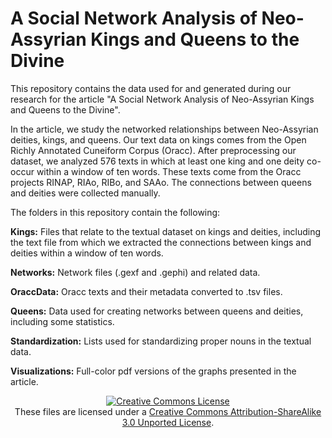 # A Social Network Analysis of Neo-Assyrian Kings and Queens to the Divine

This repository contains the data used for and generated during our research for the article "A Social Network Analysis of Neo-Assyrian Kings and Queens to the Divine".

In the article, we study the networked relationships between Neo-Assyrian deities, kings, and queens. Our text data on kings comes from the Open Richly Annotated Cuneiform Corpus (Oracc). After preprocessing our dataset, we analyzed 576 texts in which at least one king and one deity co-occur within a window of ten words. These texts come from the Oracc projects RINAP, RIAo, RIBo, and SAAo. The connections between queens and deities were collected manually.

The folders in this repository contain the following:

<b>Kings:</b> Files that relate to the textual dataset on kings and deities, including the text file from which we extracted the connections between kings and deities within a window of ten words.

<b>Networks:</b> Network files (.gexf and .gephi) and related data.

<b>OraccData:</b> Oracc texts and their metadata converted to .tsv files.

<b>Queens:</b> Data used for creating networks between queens and deities, including some statistics.

<b>Standardization:</b> Lists used for standardizing proper nouns in the textual data.

<b>Visualizations:</b> Full-color pdf versions of the graphs presented in the article.


<p align="center">
<a rel="license" href="http://creativecommons.org/licenses/by-sa/3.0/"><img alt="Creative Commons License" style="border-width:0" src="https://i.creativecommons.org/l/by-sa/3.0/88x31.png" /></a><br />These files are licensed under a <a rel="license" href="http://creativecommons.org/licenses/by-sa/3.0/">Creative Commons Attribution-ShareAlike 3.0 Unported License</a>.</p>
